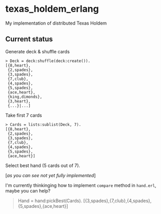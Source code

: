 # texas_holdem_erlang

My implementation of distributed Texas Holdem


## Current status

Generate deck & shuffle cards

```
> Deck = deck:shuffle(deck:create()).
[{8,heart},
 {2,spades},
 {3,spades},
 {7,club},
 {4,spades},
 {5,spades},
 {ace,heart},
 {king,dimonds},
 {3,heart},
 {...}|...]
```

Take first 7 cards

```
> Cards = lists:sublist(Deck, 7).
[{8,heart},
 {2,spades},
 {3,spades},
 {7,club},
 {4,spades},
 {5,spades},
 {ace,heart}]
 ```
 
 Select best hand (5 cards out of 7).

[_as you can see not yet fully implemented_]

I'm currently thinkinging how to implement `compare` method in `hand.erl`, maybe you can help?
> Hand = hand:pickBest(Cards).
[{3,spades},{7,club},{4,spades},{5,spades},{ace,heart}]
```
